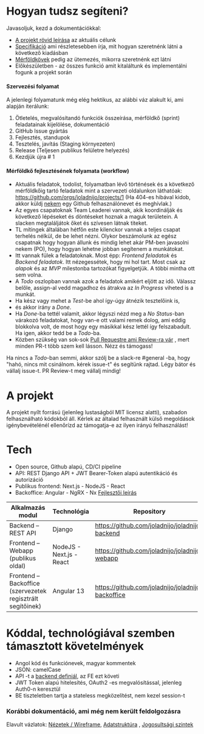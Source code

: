 # Hogyan tudsz segíteni?

Javasoljuk, kezd a dokumentációkkal:

* [A projekt rövid leírása](specifikacio/vizio.md) az aktuális célunk
* [Specifikáció](specifikacio/specifikacio.md) ami részletesebben írja, mit hogyan szeretnénk látni a következő
  kiadásban
* [Mérföldkövek](specifikacio/merfoldkovek.md) pedig az ütemezés, mikorra szeretnénk ezt látni
* Előkészületben - az összes funkció amit kitaláltunk és implementálni fogunk a projekt során

#### Szervezési folyamat

A jelenlegi folyamatunk még elég hektikus, az alábbi váz alakult ki, ami alapján iterálunk:

1. Ötletelés, megvalósítandó funkciók összeírása, mérföldkő (sprint) feladatainak kijelölése, dokumentáció
2. GitHub Issue gyártás
3. Fejlesztés, standupok
4. Tesztelés, javítás (Staging környezeten)
5. Release (Teljesen publikus felületre helyezés)
6. Kezdjük újra # 1

#### Mérföldkő fejlesztésének folyamata (workflow)

- Aktuális feladatok, todolist, folyamatban lévő történések és a következő mérföldkőig tartó feladatok mint a szervezeti
  oldalunkon láthatóak: https://github.com/orgs/joladnijo/projects/1 (Ha 404-es hibával kidob, akkor
  küldj [nekem](https://github.com/borazslo) egy Github felhasználónevet és meghívlak.)
- Az egyes csapatoknak Team Leaderei vannak, akik koordinálják és következő lépéseket és döntéseket hoznak a maguk
  területein. A slacken megtaláljátok őket és szívesen látnak titeket.
- TL mítingek általában hétfőn este kilenckor vannak a teljes csapat terhelés nélkül, de be lehet nézni. Olykor
  beszámolunk az egész csapatnak hogy hogyan állunk és mindig lehet akár PM-ben javasolni nekem (PO), hogy hogyan
  lehetne jobban segítenem a munkátokat.
- Itt vannak fülek a feladatoknak. Most épp: _Frontend feladatok_ és _Backend feladatok_. Itt nézegessétek, hogy mi hol
  tart. Most csak az _alapok_ és az _MVP_ milestonba tartozókat figyelgetjük. A többi mintha ott sem volna.
- A _Todo_ oszlopban vannak azok a feladatok amikért eljött az idő. Válassz belőle, assign-al vedd magadhoz és átrakva
  az _In Progress_ viheted is a munkát.
- Ha kész vagy mehet a _Test_-be ahol így-úgy átnézik tesztelőink is,
- és akkor irány a _Done_.
- Ha _Done_-ba tettél valamit, akkor légyszi nézd meg a _No Status_-ban várakozó feladatokat, hogy van-e ott valami
  remek dolog, ami eddig blokkolva volt, de most hogy egy másikkal kész lettél így felszabadult. Ha igen, akkor tedd be
  a _Todo_-ba.
- Közben szükség van
  sok-sok [Pull Requestre ami Review-ra vár](https://github.com/pulls?q=is%3Aopen+is%3Apr+archived%3Afalse+user%3Ajoladnijo+)
  , mert minden PR-t több szem kell lásson. Nézz és támogass!

Ha nincs a _Todo_-ban semmi, akkor szólj be a slack-re #general -ba, hogy "hahó, nincs mit csinálnom. kérek issue-t" és
segítünk rajtad. Légy bátor és vállalj issue-t. PR Review-t meg vállalj mindig!

# A projekt

A projekt nyílt forrású (jelenleg lustaságból MIT licensz alatti), szabadon felhasználható kódokból áll. Kérlek az
általad felhasznált külső megoldások igénybevételénél ellenőrízd az támogatja-e az ilyen irányú felhasználást!

# Tech

* Open source, Github alapú, CD/CI pipeline
* API: REST Django API + JWT Bearer-Token alapú autentikáció és autorizáció
* Publikus frontend: Next.js - NodeJS - React
* Backoffice: Angular - NgRX -
  Nx [Fejlesztői leírás](https://github.com/joladnijo/joladnijo-backoffice/blob/main/docs/contributing.md)

| Alkalmazás modul                                           | Technológia              | Repository                                        |                                                                          |
|------------------------------------------------------------|--------------------------|---------------------------------------------------|--------------------------------------------------------------------------|
| Backend – REST API                                         | Django                   | https://github.com/joladnijo/joladnijo-backend    | [Feladatok](https://github.com/joladnijo/joladnijo-backend/issues)       |
| Frontend – Webapp (publikus oldal)                         | NodeJS - Next.js - React | https://github.com/joladnijo/joladnijo-webapp     | [Feladatok](https://github.com/joladnijo/joladnijo-webapp/issues)        |
| Frontend – Backoffice (szervezetek regisztrált segítőinek) | Angular 13               | https://github.com/joladnijo/joladnijo-backoffice | [Feladatok](https://github.com/joladnijo/joladnijo-backoffice/issues)    |

# Kóddal, technológiával szemben támasztott követelmények

* Angol kód és funkciónevek, magyar kommentek
* JSON: camelCase
* API -t a [backend definiál](https://github.com/joladnijo/joladnijo-backend/blob/main/openapi-schema.json), az FE ezt
  követi
* JWT Token alapú hitelesítés, OAuth2 -es megvalósítással, jelenleg Auth0-n keresztül
* BE tiszteletben tartja a stateless megközelítést, nem kezel session-t

### Korábbi dokumentáció, ami még nem került feldolgozásra

Elavult vázlatok: [Nézetek / Wireframe](wireframes.md), [Adatstruktúra](adatstruktura.md)
, [Jogosultsági szintek](./specifikacio/jogosultsagok.md)
